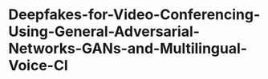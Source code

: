 # Deepfakes-for-Video-Conferencing-Using-General-Adversarial-Networks-GANs-and-Multilingual-Voice-Cl